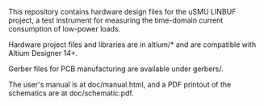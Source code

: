 This repository contains hardware design files for the uSMU LINBUF project, a test instrument for measuring the time-domain current consumption of low-power loads.

Hardware project files and libraries are in altium/* and are compatible with Altium Designer 14+.

Gerber files for PCB manufacturing are available under gerbers/.

The user's manual is at doc/manual.html, and a PDF printout of the schematics are at doc/schematic.pdf.


